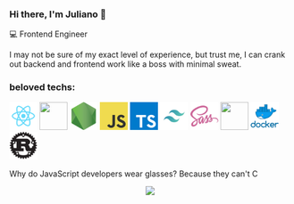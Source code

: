 
### Hi there, I'm Juliano 👋

💻 Frontend Engineer

I may not be sure of my exact level of experience,
but trust me, I can crank out backend and frontend work like a boss with minimal sweat.

### beloved techs:

<img src="https://raw.githubusercontent.com/github/explore/80688e429a7d4ef2fca1e82350fe8e3517d3494d/topics/react/react.png" width="50" height="50"> <img src="https://raw.githubusercontent.com/sveltejs/branding/master/svelte-logo.png" width="50" height="50"> <img src="https://raw.githubusercontent.com/github/explore/80688e429a7d4ef2fca1e82350fe8e3517d3494d/topics/nodejs/nodejs.png" width="50" height="50"> <img src="https://raw.githubusercontent.com/github/explore/80688e429a7d4ef2fca1e82350fe8e3517d3494d/topics/javascript/javascript.png" width="50" height="50"> <img src="https://raw.githubusercontent.com/github/explore/80688e429a7d4ef2fca1e82350fe8e3517d3494d/topics/typescript/typescript.png" width="50" height="50"> <img src="https://raw.githubusercontent.com/github/explore/80688e429a7d4ef2fca1e82350fe8e3517d3494d/topics/tailwind/tailwind.png" width="50" height="50"> <img src="https://raw.githubusercontent.com/github/explore/80688e429a7d4ef2fca1e82350fe8e3517d3494d/topics/sass/sass.png" width="50" height="50"> <img src="https://mui.com/static/logo.png" width="50" height="50"> <img src="https://raw.githubusercontent.com/github/explore/80688e429a7d4ef2fca1e82350fe8e3517d3494d/topics/docker/docker.png" width="50" height="50"> <img src="https://raw.githubusercontent.com/github/explore/80688e429a7d4ef2fca1e82350fe8e3517d3494d/topics/rust/rust.png" width="50" height="50">


Why do JavaScript developers wear glasses?
Because they can't C

<p align="center">
 <img 
      width="20%" 
      src="https://media.tenor.com/JJ_is357rXYAAAAd/spike-monkey-typing.gif" />
</p>



